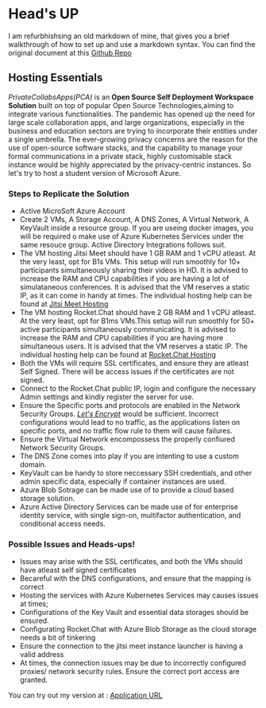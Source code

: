 # Head's UP

I am refurbhishsing an old markdown of mine, that gives you a brief walkthrough of how to set up and use a markdown syntax. You can find the original document at this [Github Repo](https://github.com/NevinKoshyDaniel/PrivateCollabsApp)

## Hosting Essentials

_PrivateCollabsApps(PCA)_ is an **Open Source Self Deployment Workspace Solution** built on top of popular Open Source Technologies,aiming to integrate various functionalities.
The pandemic has opened up the need for large scale collaboration apps, and large organizations, especially in the business and education sectors are trying to incorporate their entities under a single umbrella.
The ever-growing privacy concerns are the reason for the use of open-source software stacks, and the capability to manage your formal communications in a private stack, highly customisable stack instance would be highly appreciated by the privacy-centric instances. So let's try to host a student version of Microsoft Azure.

### Steps to Replicate the Solution

- Active MicroSoft Azure Account
- Create 2 VMs, A Storage Account, A DNS Zones, A Virtual Network, A KeyVault inside a resource group. If you are useing docker images, you will be required o make use of Azure Kubernetes Services under the same resouce group. Active Directory Integrations follows suit.
- The VM hosting Jitsi Meet should have 1 GB RAM and 1 vCPU atleast. At the very least, opt for B1s VMs. This setup will run smoothly for 10+ participants simultaneously sharing their videos in HD. It is advised to increase the RAM and CPU capabilities if you are having a lot of simulataneous conferences.  It is advised that the VM reserves a static IP, as it can come in handy at times. The individual hosting help can be found at [Jitsi Meet Hosting](https://github.com/NevinKoshyDaniel/PrivateCollabsApp/tree/main/Jitsi%20Meet)
- The VM hosting Rocket.Chat should have 2 GB RAM and 1 vCPU atleast. At the very least, opt for B1ms VMs.This setup will run smoothly for 50+ active participants simultaneously communicating.  It is advised to increase the RAM and CPU capabilities if you are having more simultaneous users. It is advised that the VM reserves a static IP. The individual hosting help can be found at [Rocket.Chat Hosting](https://github.com/NevinKoshyDaniel/PrivateCollabsApp/tree/main/Rocket.Chat)
- Both the VMs will require SSL certificates, and ensure they are atleast Self Signed. There will be access issues if the certificates are not signed.
- Connect to the Rocket.Chat public IP, login and configure the necessary Admin settings and kindly register the server for use.
- Ensure the Specific ports and protocols are enabled in the Network Security Groups. [_Let's Encrypt_](https://letsencrypt.org/) would be sufficient. Incorrect configurations would lead to no traffic, as the applications listen on specific ports, and no traffic flow rule to them will cause failures. 
- Ensure the Virtual Network encompossess the properly confiured Network Security Groups.
- The DNS Zone comes into play if you are intenting to use a custom domain.
- KeyVault can be handy to store neccessary SSH credentials, and other admin specific data, especially if container instances are used.
- Azure Blob Sotrage can be made use of to provide a cloud based storage solution.
- Azure Active Directory Services can be made use of for enterprise identity service, with single sign-on, multifactor authentication, and conditional access needs.

### Possible Issues and Heads-ups!
  
- Issues may arise with the SSL certificates, and both the VMs should have atleast self signed certificates
- Becareful with the DNS configurations, and ensure that the mapping is correct
- Hosting the services with Azure Kubernetes Services may causes issues at times;
- Configurations of the Key Vault and essential data storages should be ensured.
- Configurating Rocket.Chat with Azure Blob Storage as the cloud storage needs a bit of tinkering
- Ensure the connection to the jitsi meet instance launcher is having a valid address
- At times, the connection issues may be due to incorrectly configured proxies/ network security rules. Ensure the correct port access are granted.

You can try out my version at : [Application URL](https://rocketchatvm.southindia.cloudapp.azure.com/home)
